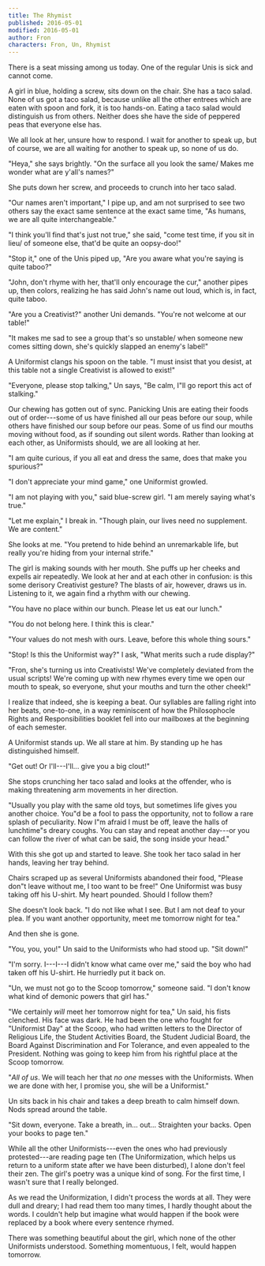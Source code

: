 ```yaml
---
title: The Rhymist
published: 2016-05-01
modified: 2016-05-01
author: Fron
characters: Fron, Un, Rhymist
---
```


There is a seat missing among us today. One of the regular Unis is sick and cannot come.

A girl in blue, holding a screw, sits down on the chair. She has a taco salad. None of us got a taco salad, because unlike all the other entrees which are eaten with spoon and fork, it is too hands-on. Eating a taco salad would distinguish us from others. Neither does she have the side of peppered peas that everyone else has.

We all look at her, unsure how to respond. I wait for another to speak up, but of course, we are all waiting for another to speak up, so none of us do.

"Heya," she says brightly. "On the surface all you look the same/ Makes me wonder what are y'all's names?"

<!--more-->

She puts down her screw, and proceeds to crunch into her taco salad.

"Our names aren't important," I pipe up, and am not surprised to see two others say the exact same sentence at the exact same time, "As humans, we are all quite interchangeable."

"I think you'll find that's just not true," she said, "come test time, if you sit in lieu/ of someone else, that'd be quite an oopsy-doo!"

"Stop it," one of the Unis piped up, "Are you aware what you're saying is quite taboo?"

"John, don't rhyme with her, that'll only encourage the cur," another pipes up, then colors, realizing he has said John's name out loud, which is, in fact, quite taboo.

"Are you a Creativist?" another Uni demands. "You're not welcome at our table!"

"It makes me sad to see a group that's so unstable/ when someone new comes sitting down, she's quickly slapped an enemy's label!"

A Uniformist clangs his spoon on the table. "I must insist that you desist, at this table not a single Creativist is allowed to exist!"

"Everyone, please stop talking," Un says, "Be calm, I"ll go report this act of stalking."

Our chewing has gotten out of sync. Panicking Unis are eating their foods out of order---some of us have finished all our peas before our soup, while others have finished our soup before our peas. Some of us find our mouths moving without food, as if sounding out silent words. Rather than looking at each other, as Uniformists should, we are all looking at her.

"I am quite curious, if you all eat and dress the same, does that make you spurious?"

"I don't appreciate your mind game," one Uniformist growled.

"I am not playing with you," said blue-screw girl. "I am merely saying what's true."

"Let me explain," I break in. "Though plain, our lives need no supplement. We are content."

She looks at me. "You pretend to hide behind an unremarkable life, but really you're hiding from your internal strife."

The girl is making sounds with her mouth. She puffs up her cheeks and expells air repeatedly. We look at her and at each other in confusion: is this some derisory Creativist gesture? The blasts of air, however, draws us in. Listening to it, we again find a rhythm with our chewing.

"You have no place within our bunch. Please let us eat our lunch."

"You do not belong here. I think this is clear."

"Your values do not mesh with ours. Leave, before this whole thing sours."

"Stop! Is this the Uniformist way?" I ask, "What merits such a rude display?"

"Fron, she's turning us into Creativists! We've completely deviated from the usual scripts! We're coming up with new rhymes every time we open our mouth to speak, so everyone, shut your mouths and turn the other cheek!"

I realize that indeed, she is keeping a beat. Our syllables are falling right into her beats, one-to-one, in a way reminiscent of how the Philosophocle Rights and Responsibilities booklet fell into our mailboxes at the beginning of each semester.

<!--
"Stop! We're talking poetry. She's making us into Creativists! Every word we say is Creativist! We must get back the the Uniformist script.

"I do feel a little unrest. But I think Uniformism is for the best."

I notice you didn't get any peas. Have some of mine, if you please.

I saw a vision of what could be. In our Uniformist guide to conversation, every line replaced by a rhyme, right down to the tee!


We, he corrected. We do not know what went over us.

-->

A Uniformist stands up. We all stare at him. By standing up he has distinguished himself.

"Get out! Or I'll---I'll... give you a big clout!"

She stops crunching her taco salad and looks at the offender, who is making threatening arm movements in her direction. 

"Usually you play with the same old toys, but sometimes life gives you another choice. You"d be a fool to pass the opportunity, not to follow a rare splash of peculiarity. Now I"m afraid I must be off, leave the halls of lunchtime"s dreary coughs. You can stay and repeat another day---or you can follow the river of what can be said, the song inside your head."

With this she got up and started to leave. She took her taco salad in her hands, leaving her tray behind.

Chairs scraped up as several Uniformists abandoned their food, "Please don"t leave without me, I too want to be free!" One Uniformist was busy taking off his U-shirt. My heart pounded. Should I follow them?

She doesn't look back. "I do not like what I see. But I am not deaf to your plea. If you want another opportunity, meet me tomorrow night for tea."

And then she is gone.

"You, you, you!" Un said to the Uniformists who had stood up. "Sit down!"

"I'm sorry. I---I---I didn't know what came over me," said the boy who had taken off his U-shirt. He hurriedly put it back on.

"Un, we must not go to the Scoop tomorrow," someone said. "I don't know what kind of demonic powers that girl has."

"We certainly *will* meet her tomorrow night for tea," Un said, his fists clenched. His face was dark. He had been the one who fought for "Uniformist Day" at the Scoop, who had written letters to the Director of Religious Life, the Student Activities Board, the Student Judicial Board, the Board Against Discrimination and For Tolerance, and even appealed to the President. Nothing was going to keep him from his rightful place at the Scoop tomorrow.

"*All of us*. We will teach her that *no one* messes with the Uniformists. When we are done with her, I promise you, she will be a Uniformist."

Un sits back in his chair and takes a deep breath to calm himself down. Nods spread around the table.

"Sit down, everyone. Take a breath, in... out... Straighten your backs. Open your books to page ten."

While all the other Uniformists---even the ones who had previously protested---are reading page ten (The Uniformization, which helps us return to a uniform state after we have been disturbed), I alone don't feel their zen. The girl's poetry was a unique kind of song. For the first time, I wasn't sure that I really belonged.

As we read the Uniformization, I didn't process the words at all. They were dull and dreary; I had read them too many times, I hardly thought about the words. I couldn't help but imagine what would happen if the book were replaced by a book where every sentence rhymed. 

There was something beautiful about the girl, which none of the other Uniformists understood. Something momentuous, I felt, would happen tomorrow.
